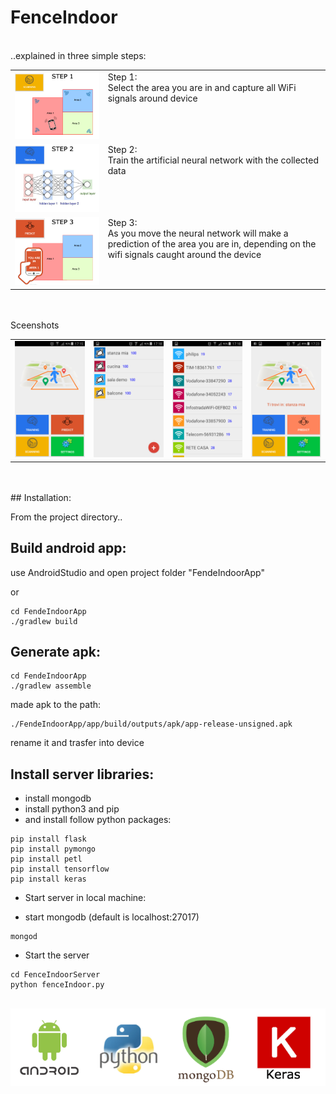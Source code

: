 # FenceIndoor
<br>
..explained in three simple steps:
<table border="0" width="100%">
<tr><td>
<a href="Screenshots/step1.png"><img src="Screenshots/step1.png" width=400></a>
</td><td valign=top>
Step 1:<br>
Select the area you are in and capture all WiFi signals around device
</td></tr>
<tr><td>
<a href="Screenshots/step2.png"><img src="Screenshots/step2.png" width=400></a>
</td><td valign=top>
Step 2:<br>
Train the artificial neural network with the collected data
</td></tr>
<tr><td>
<a href="Screenshots/step3.png"><img src="Screenshots/step3.png" width=400></a>
</td><td valign=top>
Step 3:<br>
As you move the neural network will make a prediction of the area you are in, 
depending on the wifi signals caught around the device
</td></tr>
</table>
<br><br>
Sceenshots
<table border="0" width="100%">
<tr><td>
<a href="Screenshots/home.png"><img src="Screenshots/home.png" width=200></a>
</td><td>
<a href="Screenshots/areaList.png"><img src="Screenshots/areaList.png" width=200></a>
</td><td>
<a href="Screenshots/wifiScans.png"><img src="Screenshots/wifiScans.png" width=200></a>
</td><td>
<a href="Screenshots/predict.png"><img src="Screenshots/predict.png" width=200></a>
</td></tr>
</table>
<br><br>
## Installation:

From the project directory..

## Build android app:

use AndroidStudio and open project folder "FendeIndoorApp"

or 

```
cd FendeIndoorApp
./gradlew build
```

## Generate apk:

```
cd FendeIndoorApp
./gradlew assemble
```

made apk to the path:

```
./FendeIndoorApp/app/build/outputs/apk/app-release-unsigned.apk
```
rename it and trasfer into device

## Install server libraries:

- install mongodb
- install python3 and pip
- and install follow python packages:

```
pip install flask
pip install pymongo
pip install petl
pip install tensorflow
pip install keras
```

- Start server in local machine:

- start mongodb (default is localhost:27017)
```
mongod
```

- Start the server
```
cd FenceIndoorServer
python fenceIndoor.py
```

<br>
<img src="Screenshots/technologies.png">

